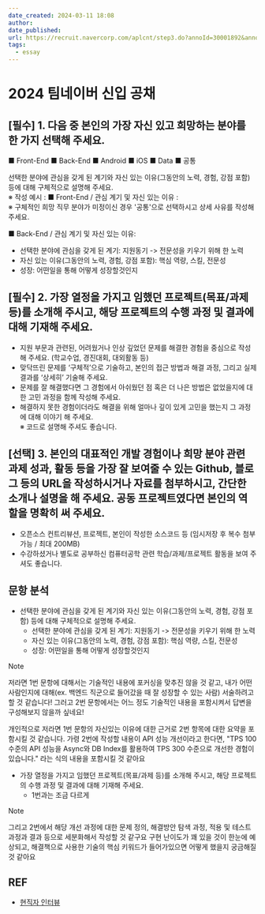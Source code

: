 ```yaml
---
date_created: 2024-03-11 18:08
author: 
date_published: 
url: https://recruit.navercorp.com/aplcnt/step3.do?annoId=30001892&annoJobId=3302&applicantId=30246879&bi=&mode=
tags:
  - essay
---
```

# 2024 팀네이버 신입 공채

## [필수] 1. 다음 중 본인의 가장 자신 있고 희망하는 분야를 한 가지 선택해 주세요.  

  
■ Front-End ■ Back-End ■ Android ■ iOS ■ Data ■ 공통  

선택한 분야에 관심을 갖게 된 계기와 자신 있는 이유(그동안의 노력, 경험, 강점 포함) 등에 대해 구체적으로 설명해 주세요.  
※ 작성 예시 : ■ Front-End / 관심 계기 및 자신 있는 이유 :  
※ 구체적인 희망 직무 분야가 미정이신 경우 '공통'으로 선택하시고 상세 사유를 작성해 주세요.

■ Back-End / 관심 계기 및 자신 있는 이유:

- 선택한 분야에 관심을 갖게 된 계기: 지원동기 -> 전문성을 키우기 위해 한 노력
- 자신 있는 이유(그동안의 노력, 경험, 강점 포함): 핵심 역량, 스킬, 전문성
- 성장: 어떤일을 통해 어떻게 성장할것인지


## [필수] 2. 가장 열정을 가지고 임했던 프로젝트(목표/과제 등)를 소개해 주시고, 해당 프로젝트의 수행 과정 및 결과에 대해 기재해 주세요.  

* 지원 부문과 관련된, 어려웠거나 인상 깊었던 문제를 해결한 경험을 중심으로 작성해 주세요. (학교수업, 경진대회, 대외활동 등)  
* 맞닥뜨린 문제를 ‘구체적’으로 기술하고, 본인의 접근 방법과 해결 과정, 그리고 실제 결과를 ‘상세히’ 기술해 주세요.  
* 문제를 잘 해결했다면 그 경험에서 아쉬웠던 점 혹은 더 나은 방법은 없었을지에 대한 고민 과정을 함께 작성해 주세요.  
* 해결하지 못한 경험이더라도 해결을 위해 얼마나 깊이 있게 고민을 했는지 그 과정에 대해 이야기 해 주세요.  
※ 코드로 설명해 주셔도 좋습니다.

## [선택] 3. 본인의 대표적인 개발 경험이나 희망 분야 관련 과제 성과, 활동 등을 가장 잘 보여줄 수 있는 Github, 블로그 등의 URL을 작성하시거나 자료를 첨부하시고, 간단한 소개나 설명을 해 주세요. 공동 프로젝트였다면 본인의 역할을 명확히 써 주세요.  

* 오픈소스 컨트리뷰션, 프로젝트, 본인이 작성한 소스코드 등 (임시저장 후 복수 첨부 가능 / 최대 200MB)  
* 수강하셨거나 별도로 공부하신 컴퓨터공학 관련 학습/과제/프로젝트 활동을 보여 주셔도 좋습니다.

## 문항 분석

- 선택한 분야에 관심을 갖게 된 계기와 자신 있는 이유(그동안의 노력, 경험, 강점 포함) 등에 대해 구체적으로 설명해 주세요.  
	- 선택한 분야에 관심을 갖게 된 계기: 지원동기 -> 전문성을 키우기 위해 한 노력
	- 자신 있는 이유(그동안의 노력, 경험, 강점 포함): 핵심 역량, 스킬, 전문성
	- 성장: 어떤일을 통해 어떻게 성장할것인지
> [!NOTE]
> 저라면 1번 문항에 대해서는 기술적인 내용에 포커싱을 맞추진 않을 것 같고, 내가 어떤 사람인지에 대해(ex. 백엔드 직군으로 들어갔을 때 잘 성장할 수 있는 사람) 서술하려고 할 것 같습니다! 그러고 2번 문항에서는 어느 정도 기술적인 내용을 포함시켜서 답변을 구성해보지 않을까 싶네요!
> 
> 개인적으로 저라면 1번 문항의 자신있는 이유에 대한 근거로 2번 항목에 대한 요약을 포함시킬 것 같습니다. 가령 2번에 작성할 내용이 API 성능 개선이라고 한다면, "TPS 100 수준의 API 성능을 Async와 DB Index를 활용하여 TPS 300 수준으로 개선한 경험이 있습니다." 라는 식의 내용을 포함시킬 것 같아요


- 가장 열정을 가지고 임했던 프로젝트(목표/과제 등)를 소개해 주시고, 해당 프로젝트의 수행 과정 및 결과에 대해 기재해 주세요.  
	-  1번과는 조금 다르게 
> [!NOTE]
> 그리고 2번에서 해당 개선 과정에 대한 문제 정의, 해결방안 탐색 과정, 적용 및 테스트 과정과 결과 등으로 세분화해서 작성할 것 같구요
> 구현 난이도가 꽤 있을 것이 한눈에 예상되고, 해결책으로 사용한 기술의 핵심 키워드가 들어가있으면 어떻게 했을지 궁금해질 것 같아요

## REF

- [현직자 인터뷰](https://recruit.navercorp.com/micro/teamnaver2024/tech)
